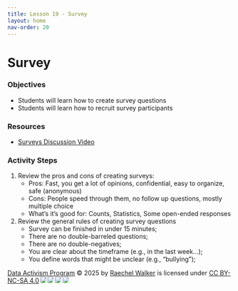```yaml
---
title: Lesson 19 - Survey 
layout: home
nav-order: 20
---
```


# Survey 

### Objectives
- Students will learn how to create survey questions
- Students will learn how to recruit survey participants

### Resources
- <a href = "https://drive.google.com/file/d/13DpPfyCCKxxekmaiE8FG1JQJ2aHNsC48/view?usp=drive_link">Surveys Discussion Video</a>

### Activity Steps
1. Review the pros and cons of creating surveys: 
    - Pros: Fast, you get a lot of opinions, confidential, easy to organize, safe (anonymous)
    - Cons: People speed through them, no follow up questions, mostly multiple choice
    - What’s it’s good for: Counts, Statistics, Some open-ended responses
2. Review the general rules of creating survey questions
    - Survey can be finished in under 15 minutes;
    - There are no double-barreled questions;
    - There are no double-negatives;
    - You are clear about the timeframe (e.g., in the last week…);
    - You define words that might be unclear (e.g., “bullying”);






<a href="https://creativecommons.org">Data Activism Program</a> © 2025 by <a href="https://creativecommons.org">Raechel Walker</a> is licensed under <a href="https://creativecommons.org/licenses/by-nc-sa/4.0/">CC BY-NC-SA 4.0</a><img src="https://mirrors.creativecommons.org/presskit/icons/cc.svg" style="max-width: 1em;max-height:1em;margin-left: .2em;"><img src="https://mirrors.creativecommons.org/presskit/icons/by.svg" style="max-width: 1em;max-height:1em;margin-left: .2em;"><img src="https://mirrors.creativecommons.org/presskit/icons/nc.svg" style="max-width: 1em;max-height:1em;margin-left: .2em;"><img src="https://mirrors.creativecommons.org/presskit/icons/sa.svg" style="max-width: 1em;max-height:1em;margin-left: .2em;">